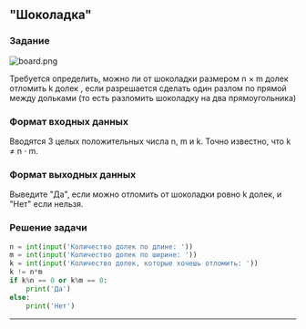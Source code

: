 ## "Шоколадка"

### Задание

![board.png](img/chocolat_lines.png)

Требуется определить, можно ли от шоколадки размером n × m долек отломить k долек , если разрешается сделать один разлом
по прямой между дольками (то есть разломить шоколадку на два прямоугольника)

### Формат входных данных

Вводятся 3 целых положительных числа n, m и k. Точно известно, что k ≠ n ⋅ m.

### Формат выходных данных

Выведите "Да", если можно отломить от шоколадки ровно k долек, и "Нет" если нельзя.

### Решение задачи

```python
n = int(input('Количество долек по длине: '))
m = int(input('Количество долек по ширине: '))
k = int(input('Количество долек, которые хочешь отломить: '))
k != n*m
if k%n == 0 or k%m == 0:
	print('Да')
else:
	print('Нет')
```

---

